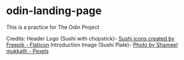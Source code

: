 # odin-landing-page
This is a practice for The Odin Project

Credits:
Header Logo (Sushi with chopstick)- <a href="https://www.flaticon.com/free-icons/sushi" title="sushi icons">Sushi icons created by Freepik - Flaticon</a>
Introduction Image (Sushi Plate)- <a href="https://www.pexels.com/photo/a-plate-of-nigiri-sushi-10296399/"> Photo by Shameel mukkath - Pexels</a>
